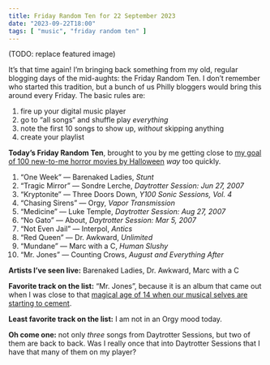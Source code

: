 ```yaml
---
title: Friday Random Ten for 22 September 2023
date: "2023-09-22T18:00"
tags: [ "music", "friday random ten" ]
---
```


(TODO: replace featured image)

It’s that time again! I’m bringing back something from my old, regular blogging days of the mid-aughts: the Friday Random Ten. I don’t remember who started this tradition, but a bunch of us Philly bloggers would bring this around every Friday. The basic rules are:

1. fire up your digital music player
1. go to “all songs“ and shuffle play _everything_
1. note the first 10 songs to show up, _without_ skipping anything
1. create your playlist

**Today’s Friday Random Ten**, brought to you by me getting close to [my goal of 100 new-to-me horror movies by Halloween](https://letterboxd.com/reedcodes/list/100-horror-movies-in-92-days-2023/) _way_ too quickly.

1. “One Week” &#8212; Barenaked Ladies, _Stunt_
2. “Tragic Mirror” &#8212; Sondre Lerche, _Daytrotter Session: Jun 27, 2007_
3. “Kryptonite” &#8212; Three Doors Down, _Y100 Sonic Sessions, Vol. 4_
4. “Chasing Sirens” &#8212; Orgy, _Vapor Transmission_
5. “Medicine” &#8212; Luke Temple, _Daytrotter Session: Aug 27, 2007_
6. “No Gato” &#8212; About, _Daytrotter Session: Mar 5, 2007_
7. “Not Even Jail” &#8212; Interpol, _Antics_
8. “Red Queen” &#8212; Dr. Awkward, _Unlimited_
9. “Mundane” &#8212; Marc with a C, _Human Slushy_
10. “Mr. Jones” &#8212; Counting Crows, _August and Everything After_

**Artists I’ve seen live:** Barenaked Ladies, Dr. Awkward, Marc with a C

**Favorite track on the list:** “Mr. Jones”, because it is an album that came out when I was close to that [magical age of 14 when our musical selves are starting to cement](https://adolescentiaproject.com).

**Least favorite track on the list:** I am not in an Orgy mood today.

**Oh come one:** not only _three_ songs from Daytrotter Sessions, but two of them are back to back. Was I really once that into Daytrotter Sessions that I have that many of them on my player?
